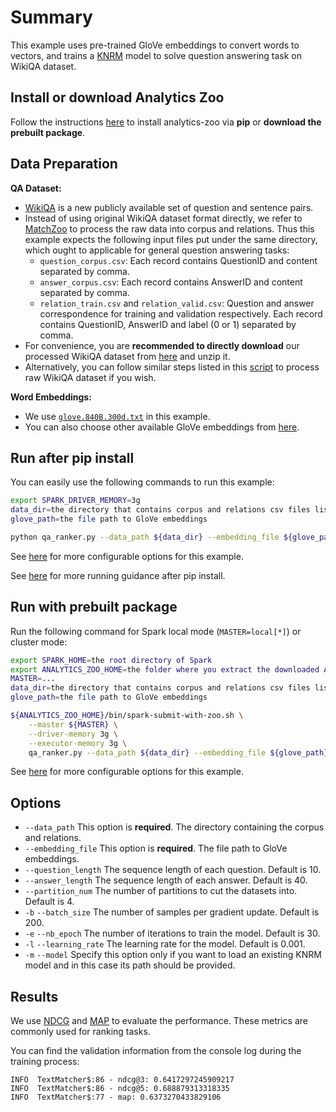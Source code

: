 # Summary
This example uses pre-trained GloVe embeddings to convert words to vectors,
and trains a [KNRM](https://arxiv.org/abs/1706.06613) model to solve question answering task
on WikiQA dataset.


## Install or download Analytics Zoo
Follow the instructions [here](https://analytics-zoo.github.io/master/#PythonUserGuide/install/) to install analytics-zoo via __pip__ or __download the prebuilt package__.


## Data Preparation
__QA Dataset:__
- [WikiQA](https://www.microsoft.com/en-us/download/details.aspx?id=52419) is a new publicly available set of question and sentence pairs.
- Instead of using original WikiQA dataset format directly, we refer to [MatchZoo](https://github.com/NTMC-Community/MatchZoo) to process the raw data into corpus and relations.
Thus this example expects the following input files put under the same directory, which ought to applicable for general question answering tasks:
    - `question_corpus.csv`: Each record contains QuestionID and content separated by comma.
    - `answer_corpus.csv`: Each record contains AnswerID and content separated by comma.
    - `relation_train.csv` and `relation_valid.csv`: Question and answer correspondence for training and validation respectively. Each record contains QuestionID, AnswerID and label (0 or 1) separated by comma.
- For convenience, you are __recommended to directly download__ our processed WikiQA dataset from [here](https://s3.amazonaws.com/analytics-zoo-data/WikiQAProcessed.zip) and unzip it.
- Alternatively, you can follow similar steps listed in this [script](https://github.com/NTMC-Community/MatchZoo/blob/master/data/WikiQA/run_data.sh) to process raw WikiQA dataset if you wish.

__Word Embeddings:__
- We use [`glove.840B.300d.txt`](http://nlp.stanford.edu/data/glove.840B.300d.zip) in this example.
- You can also choose other available GloVe embeddings from [here](https://nlp.stanford.edu/projects/glove/).


## Run after pip install
You can easily use the following commands to run this example:
```bash
export SPARK_DRIVER_MEMORY=3g
data_dir=the directory that contains corpus and relations csv files listed above
glove_path=the file path to GloVe embeddings

python qa_ranker.py --data_path ${data_dir} --embedding_file ${glove_path}
```
See [here](#options) for more configurable options for this example.

See [here](https://analytics-zoo.github.io/master/#PythonUserGuide/run/#run-after-pip-install) for more running guidance after pip install.


## Run with prebuilt package
Run the following command for Spark local mode (`MASTER=local[*]`) or cluster mode:

```bash
export SPARK_HOME=the root directory of Spark
export ANALYTICS_ZOO_HOME=the folder where you extract the downloaded Analytics Zoo zip package
MASTER=...
data_dir=the directory that contains corpus and relations csv files listed above
glove_path=the file path to GloVe embeddings

${ANALYTICS_ZOO_HOME}/bin/spark-submit-with-zoo.sh \
    --master ${MASTER} \
    --driver-memory 3g \
    --executor-memory 3g \
    qa_ranker.py --data_path ${data_dir} --embedding_file ${glove_path}
```
See [here](#options) for more configurable options for this example.


## Options
* `--data_path` This option is __required__. The directory containing the corpus and relations.
* `--embedding_file` This option is __required__. The file path to GloVe embeddings.
* `--question_length` The sequence length of each question. Default is 10.
* `--answer_length` The sequence length of each answer. Default is 40.
* `--partition_num` The number of partitions to cut the datasets into. Default is 4.
* `-b` `--batch_size` The number of samples per gradient update. Default is 200.
* `-e` `--nb_epoch` The number of iterations to train the model. Default is 30.
* `-l` `--learning_rate` The learning rate for the model. Default is 0.001.
* `-m` `--model` Specify this option only if you want to load an existing KNRM model and in this case its path should be provided.


## Results
We use [NDCG](https://en.wikipedia.org/wiki/Evaluation_measures_(information_retrieval)#Discounted_cumulative_gain) and [MAP](https://en.wikipedia.org/wiki/Evaluation_measures_(information_retrieval)#Mean_average_precision) to evaluate the performance. These metrics are commonly used for ranking tasks.

You can find the validation information from the console log during the training process:
```
INFO  TextMatcher$:86 - ndcg@3: 0.6417297245909217
INFO  TextMatcher$:86 - ndcg@5: 0.688879313318335
INFO  TextMatcher$:77 - map: 0.6373270433829106
```
